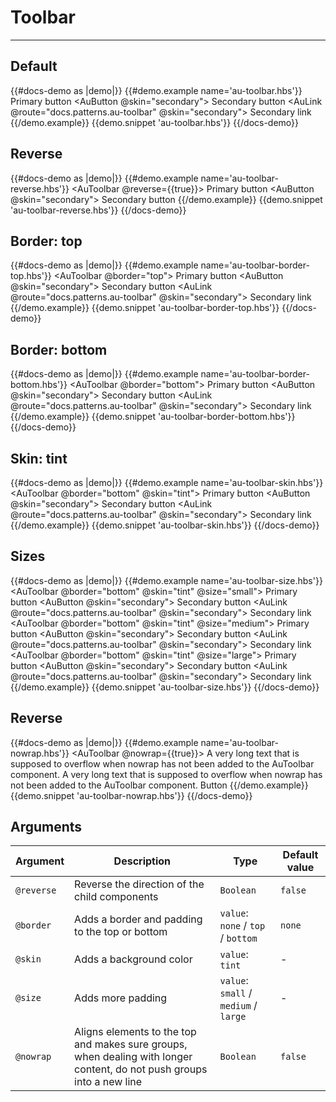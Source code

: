 # Toolbar

---

## Default

{{#docs-demo as |demo|}}
  {{#demo.example name='au-toolbar.hbs'}}
    <AuToolbar>
      <AuToolbarGroup>
        <AuButtonGroup>
          <AuButton>
            Primary button
          </AuButton>
          <AuButton @skin="secondary">
            Secondary button
          </AuButton>
        </AuButtonGroup>
      </AuToolbarGroup>
      <AuToolbarGroup>
        <AuLink @route="docs.patterns.au-toolbar" @skin="secondary">
          Secondary link
        </AuLink>
      </AuToolbarGroup>
    </AuToolbar>
  {{/demo.example}}
  {{demo.snippet 'au-toolbar.hbs'}}
{{/docs-demo}}

## Reverse

{{#docs-demo as |demo|}}
  {{#demo.example name='au-toolbar-reverse.hbs'}}
    <AuToolbar @reverse={{true}}>
      <AuToolbarGroup>
        <AuButtonGroup>
          <AuButton>
            Primary button
          </AuButton>
          <AuButton @skin="secondary">
            Secondary button
          </AuButton>
        </AuButtonGroup>
      </AuToolbarGroup>
    </AuToolbar>
  {{/demo.example}}
  {{demo.snippet 'au-toolbar-reverse.hbs'}}
{{/docs-demo}}

## Border: top

{{#docs-demo as |demo|}}
  {{#demo.example name='au-toolbar-border-top.hbs'}}
    <AuToolbar @border="top">
      <AuToolbarGroup>
        <AuButtonGroup>
          <AuButton>
            Primary button
          </AuButton>
          <AuButton @skin="secondary">
            Secondary button
          </AuButton>
        </AuButtonGroup>
      </AuToolbarGroup>
      <AuToolbarGroup>
        <AuLink @route="docs.patterns.au-toolbar" @skin="secondary">
          Secondary link
        </AuLink>
      </AuToolbarGroup>
    </AuToolbar>
  {{/demo.example}}
  {{demo.snippet 'au-toolbar-border-top.hbs'}}
{{/docs-demo}}

## Border: bottom

{{#docs-demo as |demo|}}
  {{#demo.example name='au-toolbar-border-bottom.hbs'}}
    <AuToolbar @border="bottom">
      <AuToolbarGroup>
        <AuButtonGroup>
        <AuButton>
          Primary button
        </AuButton>
        <AuButton @skin="secondary">
          Secondary button
        </AuButton>
        </AuButtonGroup>
      </AuToolbarGroup>
      <AuToolbarGroup>
        <AuLink @route="docs.patterns.au-toolbar" @skin="secondary">
          Secondary link
        </AuLink>
      </AuToolbarGroup>
    </AuToolbar>
  {{/demo.example}}
  {{demo.snippet 'au-toolbar-border-bottom.hbs'}}
{{/docs-demo}}

## Skin: tint

{{#docs-demo as |demo|}}
  {{#demo.example name='au-toolbar-skin.hbs'}}
    <AuToolbar @border="bottom" @skin="tint">
      <AuToolbarGroup>
        <AuButtonGroup>
          <AuButton>
            Primary button
          </AuButton>
          <AuButton @skin="secondary">
            Secondary button
          </AuButton>
        </AuButtonGroup>
      </AuToolbarGroup>
      <AuToolbarGroup>
        <AuLink @route="docs.patterns.au-toolbar" @skin="secondary">
          Secondary link
        </AuLink>
      </AuToolbarGroup>
    </AuToolbar>
  {{/demo.example}}
  {{demo.snippet 'au-toolbar-skin.hbs'}}
{{/docs-demo}}

## Sizes

{{#docs-demo as |demo|}}
  {{#demo.example name='au-toolbar-size.hbs'}}
    <AuToolbar @border="bottom" @skin="tint" @size="small">
      <AuToolbarGroup>
        <AuButtonGroup>
          <AuButton>
            Primary button
          </AuButton>
          <AuButton @skin="secondary">
            Secondary button
          </AuButton>
        </AuButtonGroup>
      </AuToolbarGroup>
      <AuToolbarGroup>
        <AuLink @route="docs.patterns.au-toolbar" @skin="secondary">
          Secondary link
        </AuLink>
      </AuToolbarGroup>
    </AuToolbar>
    <AuToolbar @border="bottom" @skin="tint" @size="medium">
      <AuToolbarGroup>
        <AuButtonGroup>
          <AuButton>
            Primary button
          </AuButton>
          <AuButton @skin="secondary">
            Secondary button
          </AuButton>
        </AuButtonGroup>
      </AuToolbarGroup>
      <AuToolbarGroup>
        <AuLink @route="docs.patterns.au-toolbar" @skin="secondary">
          Secondary link
        </AuLink>
      </AuToolbarGroup>
    </AuToolbar>
    <AuToolbar @border="bottom" @skin="tint" @size="large">
      <AuToolbarGroup>
        <AuButtonGroup>
          <AuButton>
            Primary button
          </AuButton>
          <AuButton @skin="secondary">
            Secondary button
          </AuButton>
        </AuButtonGroup>
      </AuToolbarGroup>
      <AuToolbarGroup>
        <AuLink @route="docs.patterns.au-toolbar" @skin="secondary">
          Secondary link
        </AuLink>
      </AuToolbarGroup>
    </AuToolbar>
  {{/demo.example}}
  {{demo.snippet 'au-toolbar-size.hbs'}}
{{/docs-demo}}

## Reverse

{{#docs-demo as |demo|}}
  {{#demo.example name='au-toolbar-nowrap.hbs'}}
    <AuToolbar @nowrap={{true}}>
      <AuToolbarGroup>
        A very long text that is supposed to overflow when nowrap has not been added to the AuToolbar component. A very long text that is supposed to overflow when nowrap has not been added to the AuToolbar component.
      </AuToolbarGroup>
      <AuToolbarGroup>
        <AuButton>
          Button
        </AuButton>
      </AuToolbarGroup>
    </AuToolbar>
  {{/demo.example}}
  {{demo.snippet 'au-toolbar-nowrap.hbs'}}
{{/docs-demo}}

## Arguments

| Argument      | Description | Type | Default value |
| ------------- | ----------- | ---- | ------------- |
| `@reverse` | Reverse the direction of the child components | `Boolean` | `false` |
| `@border` | Adds a border and padding to the top or bottom | `value`: `none` / `top` / `bottom` | `none` |
| `@skin` | Adds a background color | `value`: `tint` | - |
| `@size` | Adds more padding | `value`: `small` / `medium` / `large` | - |
| `@nowrap` | Aligns elements to the top and makes sure groups, when dealing with longer content, do not push groups into a new line | `Boolean` | `false` |
